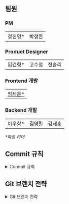 ## 팀원

### PM
<table>
  <tbody>
    <tr>
      <td align="center">정진영*</td>
      <td align="center">박정한</td>
    </tr>
  </tbody>
</table>


### Product Designer
<table>
  <tbody>
    <tr>
      <td align="center">임건형*</td>
      <td align="center">고수정</td>
      <td align="center">전승리</td>
    </tr>
  </tbody>
</table>

### Frontend 개발
<table>
  <tbody>
    <tr>
      <td align="center"><a href="https://github.com/SeeunJung">정세은*</a></td>
    </tr>
  </tbody>
</table>

### Backend 개발
<table>
  <tbody>
    <tr>
      <td align="center"><a href="https://github.com/changi1122">이우창*</a></td>
      <td align="center"><a href="https://github.com/EndlessMilkyway">김영렬</a></td>
      <td align="center"><a href="https://github.com/Altair5869">김태훈</a></td>
    </tr>
  </tbody>
</table>

_*파트 리더_

## Commit 규칙

<details>
  <summary>Commit 규칙</summary>

### label

| feat | 새로운 기능 추가 |
| --- | --- |
| fix | 버그 수정 |
| env | 개발 환경 관련 설정 |
| style | 코드 스타일 수정 |
| refactor | 코드 리팩토링 |
| test | 테스트 코드 추가/수정 |

### Commit message

`<label>: <작업 내용 설명> (#<issue_number>)` 형식을 지켜주세요.

ex) `feat: 메인 레이아웃 추가 (#1)` 

- 제목을 보고 어떤 작업을 했는지 파악할 수 있게 짧게 작성
- 제목 끝에 마침표 생략
- 현재 시제, 명령형 사용 (예시 : Added login endpoint(X), Add login endpoint(O))

</details>

## Git 브랜치 전략

<details>
  <summary>Git 브랜치 전략</summary>

### Branch naming

| 유형 | 브랜치명 | 예시 |
| --- | --- | --- |
| 배포 브랜치 | main |  |
| 개발 브랜치 | develop |  |
| 기능 개발 | feat/이슈 번호-기능 설명 | feat/20-login-implementation |
| 리팩토링 | refactor/이슈 번호-기능 설명 | refactor/24-user-service |
| 테스트 코드 | test/이슈 번호-기능 설명 | test/25-logout-test |
| 버그 수정 | fix/이슈 번호-기능 설명 | fix/30-chagne-dto-structure |
| 환경 설정 | env/이슈 번호-기능 설명 | env/34-swagger-config |

<aside>
⚠️ 하나의 Issue당 하나의 Branch를 원칙으로 합니다.
</aside>

`<label_text>/<issue_number>` 형식을 지켜주세요.
`<issue_number>` 뒤 Issue를 영문으로 설명해도 좋습니다. (단, 소문자와 하이픈(`-`)만 사용 가능)

ex) `feat/1`, `feat/1-add-layout`

### 머지 규칙

| 항목 | 설명 |
| --- | --- |
| 병합 흐름 | `feat/*` → `develop` → `main` |
| `main, develop`  직접 머지 금지 | `develop` 통합 후 `main` 반영 |
| PR 리뷰 | (선택사항) 4시간 경과 후에도 리뷰가 작성되지 않을 시 바로 머지
CodeRabbit AI 리뷰 사용 |
| 머지 방식 | `Create a merge commit` 을 사용하되 Merge 커밋 이름은 이슈와 동일하게 |
| 충돌 발생 | 작성자가 해결 후 다시 PR |
| 보호 브랜치 | `main` 및 `develop` 브랜치에 Branch Protection 설정 |
| CI 테스트 | CI 테스트를 통과해야 `main` 및 `develop` 브랜치에 병합되도록 Github Actions 설정 |

</details>
